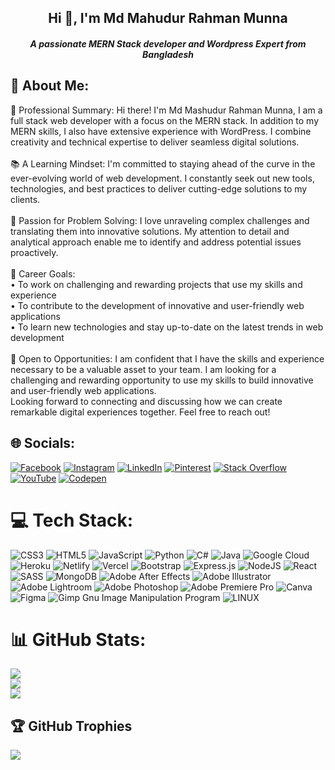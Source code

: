 <h2 align="center">Hi 👋, I'm Md Mahudur Rahman Munna</h1>
<h5 align="center">A passionate MERN Stack developer and Wordpress Expert from Bangladesh</h3>

## 💫 About Me:
💼 Professional Summary: Hi there! I'm Md Mashudur Rahman Munna, I am a full stack web developer with a focus on the MERN stack. In addition to my MERN skills, I also have extensive experience with WordPress. I combine creativity and technical expertise to deliver seamless digital solutions.<br><br>📚 A Learning Mindset: I'm committed to staying ahead of the curve in the ever-evolving world of web development. I constantly seek out new tools, technologies, and best practices to deliver cutting-edge solutions to my clients.<br><br>🧩 Passion for Problem Solving: I love unraveling complex challenges and translating them into innovative solutions. My attention to detail and analytical approach enable me to identify and address potential issues proactively.<br><br>🎯 Career Goals:<br> • To work on challenging and rewarding projects that use my skills and experience<br> • To contribute to the development of innovative and user-friendly web applications<br> • To learn new technologies and stay up-to-date on the latest trends in web development<br><br>🌟 Open to Opportunities: I am confident that I have the skills and experience necessary to be a valuable asset to your team. I am looking for a challenging and rewarding opportunity to use my skills to build innovative and user-friendly web applications.<br>Looking forward to connecting and discussing how we can create remarkable digital experiences together. Feel free to reach out!


## 🌐 Socials:
[![Facebook](https://img.shields.io/badge/Facebook-%231877F2.svg?logo=Facebook&logoColor=white)](https://facebook.com/MRMMunna3438) [![Instagram](https://img.shields.io/badge/Instagram-%23E4405F.svg?logo=Instagram&logoColor=white)](https://instagram.com/mdmashudurrahmanmunna) [![LinkedIn](https://img.shields.io/badge/LinkedIn-%230077B5.svg?logo=linkedin&logoColor=white)](https://linkedin.com/in/mashudur-rahman-munna-0016a6230) [![Pinterest](https://img.shields.io/badge/Pinterest-%23E60023.svg?logo=Pinterest&logoColor=white)](https://pinterest.com/mdmashudurrahman) [![Stack Overflow](https://img.shields.io/badge/-Stackoverflow-FE7A16?logo=stack-overflow&logoColor=white)](https://stackoverflow.com/users/17536688) [![YouTube](https://img.shields.io/badge/YouTube-%23FF0000.svg?logo=YouTube&logoColor=white)](https://youtube.com/@UCQhRVdqtES0U9SjhKbeSEMw) [![Codepen](https://img.shields.io/badge/Codepen-000000?style=for-the-badge&logo=codepen&logoColor=white)](https://codepen.io/Mrm-munna) 

# 💻 Tech Stack:
![CSS3](https://img.shields.io/badge/css3-%231572B6.svg?style=for-the-badge&logo=css3&logoColor=white) ![HTML5](https://img.shields.io/badge/html5-%23E34F26.svg?style=for-the-badge&logo=html5&logoColor=white) ![JavaScript](https://img.shields.io/badge/javascript-%23323330.svg?style=for-the-badge&logo=javascript&logoColor=%23F7DF1E) ![Python](https://img.shields.io/badge/python-3670A0?style=for-the-badge&logo=python&logoColor=ffdd54) ![C#](https://img.shields.io/badge/c%23-%23239120.svg?style=for-the-badge&logo=c-sharp&logoColor=white) ![Java](https://img.shields.io/badge/java-%23ED8B00.svg?style=for-the-badge&logo=java&logoColor=white) ![Google Cloud](https://img.shields.io/badge/Google%20Cloud-%234285F4.svg?style=for-the-badge&logo=google-cloud&logoColor=white) ![Heroku](https://img.shields.io/badge/heroku-%23430098.svg?style=for-the-badge&logo=heroku&logoColor=white) ![Netlify](https://img.shields.io/badge/netlify-%23000000.svg?style=for-the-badge&logo=netlify&logoColor=#00C7B7) ![Vercel](https://img.shields.io/badge/vercel-%23000000.svg?style=for-the-badge&logo=vercel&logoColor=white) ![Bootstrap](https://img.shields.io/badge/bootstrap-%23563D7C.svg?style=for-the-badge&logo=bootstrap&logoColor=white) ![Express.js](https://img.shields.io/badge/express.js-%23404d59.svg?style=for-the-badge&logo=express&logoColor=%2361DAFB) ![NodeJS](https://img.shields.io/badge/node.js-6DA55F?style=for-the-badge&logo=node.js&logoColor=white) ![React](https://img.shields.io/badge/react-%2320232a.svg?style=for-the-badge&logo=react&logoColor=%2361DAFB) ![SASS](https://img.shields.io/badge/SASS-hotpink.svg?style=for-the-badge&logo=SASS&logoColor=white) ![MongoDB](https://img.shields.io/badge/MongoDB-%234ea94b.svg?style=for-the-badge&logo=mongodb&logoColor=white) ![Adobe After Effects](https://img.shields.io/badge/Adobe%20After%20Effects-9999FF.svg?style=for-the-badge&logo=Adobe%20After%20Effects&logoColor=white) ![Adobe Illustrator](https://img.shields.io/badge/adobeillustrator-%23FF9A00.svg?style=for-the-badge&logo=adobeillustrator&logoColor=white) ![Adobe Lightroom](https://img.shields.io/badge/Adobe%20Lightroom-31A8FF.svg?style=for-the-badge&logo=Adobe%20Lightroom&logoColor=white) ![Adobe Photoshop](https://img.shields.io/badge/adobephotoshop-%2331A8FF.svg?style=for-the-badge&logo=adobephotoshop&logoColor=white) ![Adobe Premiere Pro](https://img.shields.io/badge/Adobe%20Premiere%20Pro-9999FF.svg?style=for-the-badge&logo=Adobe%20Premiere%20Pro&logoColor=white) ![Canva](https://img.shields.io/badge/Canva-%2300C4CC.svg?style=for-the-badge&logo=Canva&logoColor=white) 	![Figma](https://img.shields.io/badge/figma-%23F24E1E.svg?style=for-the-badge&logo=figma&logoColor=white) ![Gimp Gnu Image Manipulation Program](https://img.shields.io/badge/Gimp-657D8B?style=for-the-badge&logo=gimp&logoColor=FFFFFF) ![LINUX](https://img.shields.io/badge/Linux-FCC624?style=for-the-badge&logo=linux&logoColor=black)
# 📊 GitHub Stats:
![](https://github-readme-stats.vercel.app/api?username=munna3438&theme=dark&hide_border=false&include_all_commits=false&count_private=false)<br/>
![](https://github-readme-streak-stats.herokuapp.com/?user=munna3438&theme=dark&hide_border=false)<br/>
![](https://github-readme-stats.vercel.app/api/top-langs/?username=munna3438&theme=dark&hide_border=false&include_all_commits=false&count_private=false&layout=compact)

## 🏆 GitHub Trophies
![](https://github-profile-trophy.vercel.app/?username=munna3438&theme=radical&no-frame=false&no-bg=false&margin-w=4)

